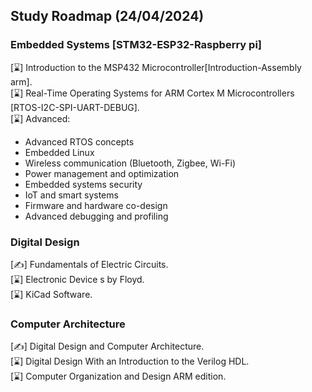 ## Study Roadmap (24/04/2024)

### Embedded Systems [STM32-ESP32-Raspberry pi]
[⌛] Introduction to the MSP432 Microcontroller[Introduction-Assembly arm].\
[⌛] Real-Time Operating Systems for ARM Cortex M Microcontrollers [RTOS-I2C-SPI-UART-DEBUG].\
[⌛] Advanced:
- Advanced RTOS concepts
- Embedded Linux
- Wireless communication (Bluetooth, Zigbee, Wi-Fi)
- Power management and optimization
- Embedded systems security
- IoT and smart systems
- Firmware and hardware co-design
- Advanced debugging and profiling

### Digital Design
[✍] Fundamentals of Electric Circuits.\
[⌛] Electronic Device s by Floyd.\
[⌛] KiCad Software.

### Computer Architecture
[✍] Digital Design and Computer Architecture.\
[⌛] Digital Design With an Introduction to the Verilog HDL.\
[⌛] Computer Organization and Design ARM edition.
